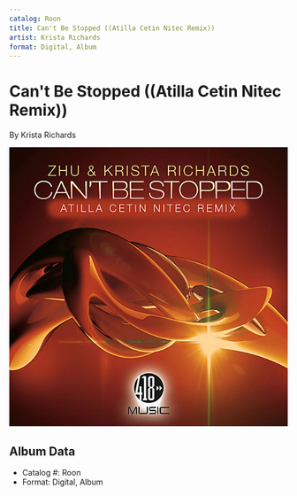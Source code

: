 ```yaml
---
catalog: Roon
title: Can't Be Stopped ((Atilla Cetin Nitec Remix))
artist: Krista Richards
format: Digital, Album
---
```


# Can't Be Stopped ((Atilla Cetin Nitec Remix))

By Krista Richards

![](../../assets/albumcovers/Krista_Richards-Cant_Be_Stopped_Atilla_Cetin_Nitec_Remix.png)

## Album Data

- Catalog #: Roon
- Format: Digital, Album

